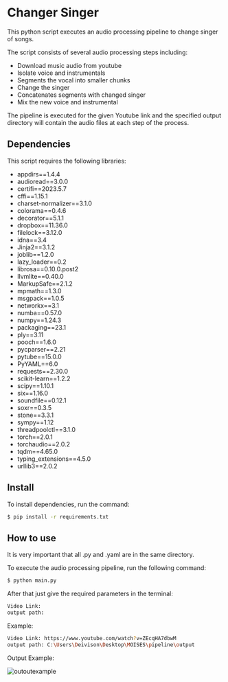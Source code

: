 # Changer Singer

This python script executes an audio processing pipeline to change singer of songs.

The script consists of several audio processing steps including:

- Download music audio from youtube
- Isolate voice and instrumentals
- Segments the vocal into smaller chunks
- Change the singer
- Concatenates segments with changed singer
- Mix the new voice and instrumental

The pipeline is executed for the given Youtube link and the specified output directory will contain the audio files at each step of the process.

## Dependencies

This script requires the following libraries:

- appdirs==1.4.4
- audioread==3.0.0
- certifi==2023.5.7
- cffi==1.15.1
- charset-normalizer==3.1.0
- colorama==0.4.6
- decorator==5.1.1
- dropbox==11.36.0
- filelock==3.12.0
- idna==3.4
- Jinja2==3.1.2
- joblib==1.2.0
- lazy_loader==0.2
- librosa==0.10.0.post2
- llvmlite==0.40.0
- MarkupSafe==2.1.2
- mpmath==1.3.0
- msgpack==1.0.5
- networkx==3.1
- numba==0.57.0
- numpy==1.24.3
- packaging==23.1
- ply==3.11
- pooch==1.6.0
- pycparser==2.21
- pytube==15.0.0
- PyYAML==6.0
- requests==2.30.0
- scikit-learn==1.2.2
- scipy==1.10.1
- six==1.16.0
- soundfile==0.12.1
- soxr==0.3.5
- stone==3.3.1
- sympy==1.12
- threadpoolctl==3.1.0
- torch==2.0.1
- torchaudio==2.0.2
- tqdm==4.65.0
- typing_extensions==4.5.0
- urllib3==2.0.2

## Install 

To install dependencies, run the command:

```bash
$ pip install -r requirements.txt
```

## How to use

It is very important that all .py and .yaml are in the same directory.

To execute the audio processing pipeline, run the following command:

```bash
$ python main.py
```
After that just give the required parameters in the terminal:

```bash
Video Link: 
output path: 
```
Example:
```bash
Video Link: https://www.youtube.com/watch?v=ZEcqHA7dbwM
output path: C:\Users\Deivison\Desktop\MOISES\pipeline\output
```

Output Example:


![outoutexample](https://github.com/deivisongithub/MOISES_CEIA_code/assets/81170028/d2e27396-6b91-41e9-a845-957dfa1c6661)
